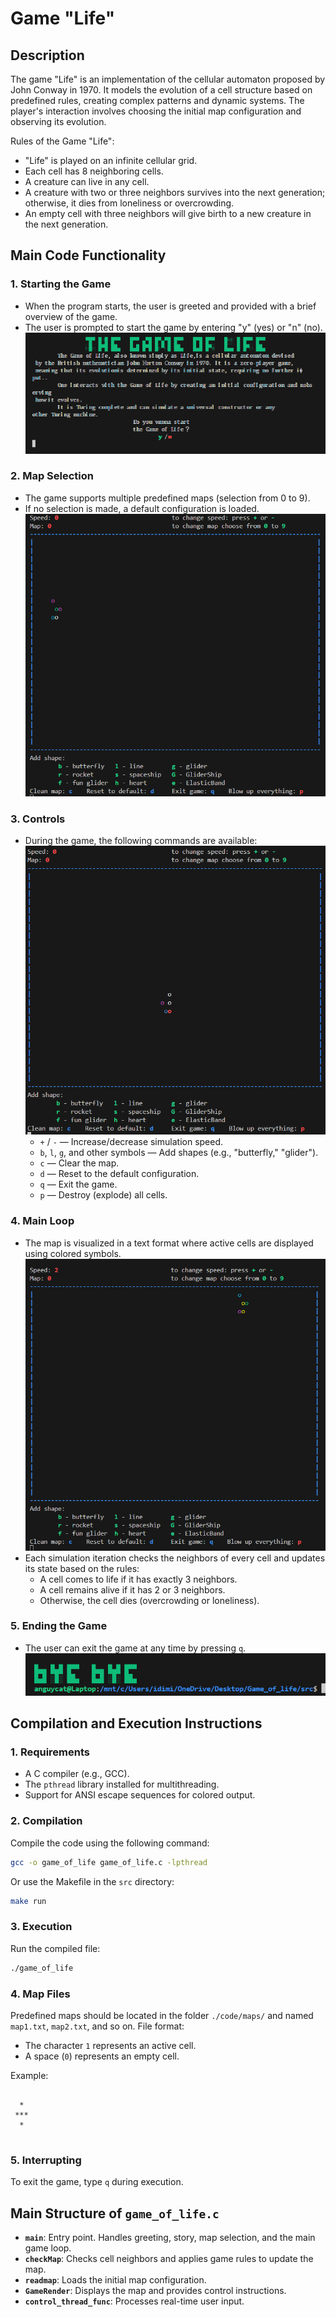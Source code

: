 
# Game "Life"

## Description

The game "Life" is an implementation of the cellular automaton proposed by John Conway in 1970. It models the evolution of a cell structure based on predefined rules, creating complex patterns and dynamic systems. The player's interaction involves choosing the initial map configuration and observing its evolution.

Rules of the Game "Life":
- "Life" is played on an infinite cellular grid.
- Each cell has 8 neighboring cells.
- A creature can live in any cell.
- A creature with two or three neighbors survives into the next generation; otherwise, it dies from loneliness or overcrowding.
- An empty cell with three neighbors will give birth to a new creature in the next generation.

## Main Code Functionality

### 1. Starting the Game
- When the program starts, the user is greeted and provided with a brief overview of the game.
- The user is prompted to start the game by entering "y" (yes) or "n" (no).
![Start](helpers/start.png)

### 2. Map Selection
- The game supports multiple predefined maps (selection from 0 to 9).
- If no selection is made, a default configuration is loaded.
![Start](helpers/maps.gif)

### 3. Controls
- During the game, the following commands are available:
![Start](helpers/menu.png)
  - `+` / `-` — Increase/decrease simulation speed.
  - `b`, `l`, `g`, and other symbols — Add shapes (e.g., "butterfly," "glider").
  - `c` — Clear the map.
  - `d` — Reset to the default configuration.
  - `q` — Exit the game.
  - `p` — Destroy (explode) all cells.

### 4. Main Loop
- The map is visualized in a text format where active cells are displayed using colored symbols.
![Start](helpers/preview.gif)
- Each simulation iteration checks the neighbors of every cell and updates its state based on the rules:
  - A cell comes to life if it has exactly 3 neighbors.
  - A cell remains alive if it has 2 or 3 neighbors.
  - Otherwise, the cell dies (overcrowding or loneliness).

### 5. Ending the Game
- The user can exit the game at any time by pressing `q`.
    ![Start](helpers/bye.png)

## Compilation and Execution Instructions

### 1. Requirements
- A C compiler (e.g., GCC).
- The `pthread` library installed for multithreading.
- Support for ANSI escape sequences for colored output.

### 2. Compilation
Compile the code using the following command:
```bash
gcc -o game_of_life game_of_life.c -lpthread
```

Or use the Makefile in the `src` directory:
```bash
make run
```

### 3. Execution
Run the compiled file:
```bash
./game_of_life
```

### 4. Map Files
Predefined maps should be located in the folder `./code/maps/` and named `map1.txt`, `map2.txt`, and so on. File format:
- The character `1` represents an active cell.
- A space (`0`) represents an empty cell.

Example:
```
     
  *  
 *** 
  *  
     
```

### 5. Interrupting
To exit the game, type `q` during execution.

## Main Structure of `game_of_life.c`
- **`main`**: Entry point. Handles greeting, story, map selection, and the main game loop.
- **`checkMap`**: Checks cell neighbors and applies game rules to update the map.
- **`readmap`**: Loads the initial map configuration.
- **`GameRender`**: Displays the map and provides control instructions.
- **`control_thread_func`**: Processes real-time user input.
